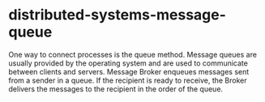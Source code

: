 # distributed-systems-message-queue
One way to connect processes is the queue method. Message queues are usually provided by the operating system and are used to communicate between clients and servers. Message Broker enqueues messages sent from a sender in a queue. If the recipient is ready to receive, the Broker delivers the messages to the recipient in the order of the queue.
